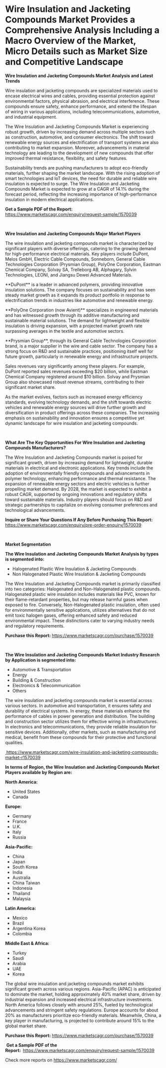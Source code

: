 <p><h1>Wire Insulation and Jacketing Compounds Market Provides a Comprehensive Analysis Including a Macro Overview of the Market, Micro Details such as Market Size and Competitive Landscape</h1></p><p><strong>Wire Insulation and Jacketing Compounds Market Analysis and Latest Trends</strong></p>
<p><p>Wire insulation and jacketing compounds are specialized materials used to encase electrical wires and cables, providing essential protection against environmental factors, physical abrasion, and electrical interference. These compounds ensure safety, enhance performance, and extend the lifespan of wiring in various applications, including telecommunications, automotive, and industrial equipment.</p><p>The Wire Insulation and Jacketing Compounds Market is experiencing robust growth, driven by increasing demand across multiple sectors such as construction, automotive, and consumer electronics. The shift toward renewable energy sources and electrification of transport systems are also contributing to market expansion. Moreover, advancements in material technology are leading to the development of new compounds that offer improved thermal resistance, flexibility, and safety features. </p><p>Sustainability trends are pushing manufacturers to adopt eco-friendly materials, further shaping the market landscape. With the rising adoption of smart technologies and IoT devices, the need for durable and reliable wire insulation is expected to surge. The Wire Insulation and Jacketing Compounds Market is expected to grow at a CAGR of 14.1% during the forecast period, reflecting the increasing importance of high-performance insulation in modern electrical applications.</p></p>
<p><strong>Get a Sample PDF of the Report:&nbsp;</strong> <a href="https://www.marketscagr.com/enquiry/request-sample/1570039?utm_campaign=3432&utm_medium=2&utm_source=Github&utm_content=ia&utm_term=25032025&utm_id=wire-insulation-and-jacketing-compounds">https://www.marketscagr.com/enquiry/request-sample/1570039</a></p>
<p>&nbsp;</p>
<p><strong>Wire Insulation and Jacketing Compounds Major Market Players</strong></p>
<p><p>The wire insulation and jacketing compounds market is characterized by significant players with diverse offerings, catering to the growing demand for high-performance electrical materials. Key players include DuPont, Melos GmbH, Electric Cable Compounds, Sonneborn, General Cable Technologies Corporation (Prysmian Group), PolyOne Corporation, Eastman Chemical Company, Solvay SA, Trelleborg AB, Alphagary, Sylvin Technologies, LEONI, and Jiangsu Dewei Advanced Materials.</p><p>**DuPont** is a leader in advanced polymers, providing innovative insulation solutions. The company focuses on sustainability and has seen steady market growth as it expands its product portfolio in response to electrification trends in industries like automotive and renewable energy.</p><p>**PolyOne Corporation (now Avient)** specializes in engineered materials and has witnessed growth through its additive manufacturing and sustainable material solutions. The demand for lightweight and flexible insulation is driving expansion, with a projected market growth rate surpassing averages in the textile and automotive sectors.</p><p>**Prysmian Group**, through its General Cable Technologies Corporation brand, is a major supplier in the wire and cable sector. The company has a strong focus on R&D and sustainable practices, positioning itself well for future growth, particularly in renewable energy and infrastructure projects.</p><p>Sales revenues vary significantly among these players. For example, DuPont reported sales revenues exceeding $20 billion, while Eastman Chemical Company registered around $10 billion. Solvay and Prysmian Group also showcased robust revenue streams, contributing to their significant market share.</p><p>As the market evolves, factors such as increased energy efficiency standards, evolving technology demands, and the shift towards electric vehicles and renewable energy sources will drive further growth and diversification in product offerings across these companies. The increasing emphasis on sustainability and innovation ensures a competitive yet dynamic landscape for wire insulation and jacketing compounds.</p></p>
<p>&nbsp;</p>
<p><strong>What Are The Key Opportunities For Wire Insulation and Jacketing Compounds Manufacturers?</strong></p>
<p><p>The Wire Insulation and Jacketing Compounds market is poised for significant growth, driven by increasing demand for lightweight, durable materials in electrical and electronic applications. Key trends include the adoption of environmentally friendly compounds and advancements in polymer technology, enhancing performance and thermal resistance. The expansion of renewable energy sectors and electric vehicles is further propelling market demand. By 2028, the market is expected to exhibit a robust CAGR, supported by ongoing innovations and regulatory shifts toward sustainable materials. Industry players should focus on R&D and strategic partnerships to capitalize on evolving consumer preferences and technological advancements.</p></p>
<p><strong>Inquire or Share Your Questions If Any Before Purchasing This Report:</strong> <a href="https://www.marketscagr.com/enquiry/pre-order-enquiry/1570039?utm_campaign=3432&utm_medium=2&utm_source=Github&utm_content=ia&utm_term=25032025&utm_id=wire-insulation-and-jacketing-compounds">https://www.marketscagr.com/enquiry/pre-order-enquiry/1570039</a></p>
<p>&nbsp;</p>
<p><strong>Market Segmentation</strong></p>
<p><strong>The Wire Insulation and Jacketing Compounds Market Analysis by types is segmented into:</strong></p>
<p><ul><li>Halogenated Plastic Wire Insulation & Jacketing Compounds</li><li>Non Halogenated Plastic Wire Insulation & Jacketing Compounds</li></ul></p>
<p><p>The Wire Insulation and Jacketing Compounds market is primarily classified into two categories: Halogenated and Non-Halogenated plastic compounds. Halogenated plastic wire insulation includes materials like PVC, known for their flame-retardant properties, but may release harmful gases when exposed to fire. Conversely, Non-Halogenated plastic insulation, often used for environmentally sensitive applications, utilizes alternatives that do not emit toxic halogen gases, offering enhanced safety and reduced environmental impact. These distinctions cater to varying industry needs and regulatory requirements.</p></p>
<p><strong>Purchase this Report:&nbsp;</strong><a href="https://www.marketscagr.com/purchase/1570039?utm_campaign=3432&utm_medium=2&utm_source=Github&utm_content=ia&utm_term=25032025&utm_id=wire-insulation-and-jacketing-compounds">https://www.marketscagr.com/purchase/1570039</a></p>
<p>&nbsp;</p>
<p><strong>The Wire Insulation and Jacketing Compounds Market Industry Research by Application is segmented into:</strong></p>
<p><ul><li>Automotive & Transportation</li><li>Energy</li><li>Building & Construction</li><li>Electronics & Telecommunication</li><li>Others</li></ul></p>
<p><p>The wire insulation and jacketing compounds market is essential across various sectors. In automotive and transportation, it ensures safety and durability of electrical systems. In energy, these materials enhance the performance of cables in power generation and distribution. The building and construction sector utilizes them for effective wiring in infrastructures. In electronics and telecommunications, they provide reliable insulation for sensitive devices. Additionally, other markets, such as manufacturing and medical, benefit from these compounds for their protective and functional qualities.</p></p>
<p><a href="https://www.marketscagr.com/wire-insulation-and-jacketing-compounds-market-r1570039?utm_campaign=3432&utm_medium=2&utm_source=Github&utm_content=ia&utm_term=25032025&utm_id=wire-insulation-and-jacketing-compounds">&nbsp;https://www.marketscagr.com/wire-insulation-and-jacketing-compounds-market-r1570039</a></p>
<p><strong>In terms of Region, the Wire Insulation and Jacketing Compounds Market Players available by Region are:</strong></p>
<p>
    <p> <strong> North America: </strong>
        <ul>
            <li>United States</li>
            <li>Canada</li>
        </ul>
        </p> 
    <p> <strong> Europe: </strong>
        <ul>
            <li>Germany</li>
            <li>France</li>
            <li>U.K.</li>
            <li>Italy</li>
            <li>Russia</li>
        </ul>
        </p> 
    <p> <strong> Asia-Pacific: </strong>
        <ul>
            <li>China</li>
            <li>Japan</li>
            <li>South Korea</li>
            <li>India</li>
            <li>Australia</li>
            <li>China Taiwan</li>
            <li>Indonesia</li>
            <li>Thailand</li>
            <li>Malaysia</li>
        </ul>
        </p> 
    <p> <strong> Latin America: </strong>
        <ul>
            <li>Mexico</li>
            <li>Brazil</li>
            <li>Argentina Korea</li>
            <li>Colombia</li>
        </ul>
        </p> 
    <p> <strong> Middle East & Africa: </strong>
        <ul>
            <li>Turkey</li>
            <li>Saudi</li>
            <li>Arabia</li>
            <li>UAE</li>
            <li>Korea</li>
        </ul>
    </p>
    </p>
<p><p>The global wire insulation and jacketing compounds market exhibits significant growth across various regions. Asia-Pacific (APAC) is anticipated to dominate the market, holding approximately 40% market share, driven by industrial expansion and increased electrical infrastructure investments. North America follows closely with around 25%, fueled by technological advancements and stringent safety regulations. Europe accounts for about 20% as manufacturers prioritize eco-friendly materials. Meanwhile, China, a key player in manufacturing, is projected to contribute around 15% to the global market share.</p></p>
<p><strong>Purchase this Report: </strong><a href="https://www.marketscagr.com/purchase/1570039?utm_campaign=3432&utm_medium=2&utm_source=Github&utm_content=ia&utm_term=25032025&utm_id=wire-insulation-and-jacketing-compounds">https://www.marketscagr.com/purchase/1570039</a></p>
<p>&nbsp;<strong>Get a Sample PDF of the Report:&nbsp;&nbsp;</strong><a href="https://www.marketscagr.com/enquiry/request-sample/1570039?utm_campaign=3432&utm_medium=2&utm_source=Github&utm_content=ia&utm_term=25032025&utm_id=wire-insulation-and-jacketing-compounds">https://www.marketscagr.com/enquiry/request-sample/1570039</a></p>
<p><strong></strong></p>
<p>Check more reports on <a href="https://www.marketscagr.com/?utm_campaign=3432&utm_medium=2&utm_source=Github&utm_content=ia&utm_term=25032025&utm_id=wire-insulation-and-jacketing-compounds">https://www.marketscagr.com/</a></p>